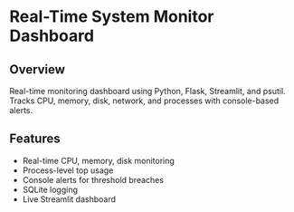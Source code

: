 # Real-Time System Monitor Dashboard


## Overview
Real-time monitoring dashboard using Python, Flask, Streamlit, and psutil.
Tracks CPU, memory, disk, network, and processes with console-based alerts.


## Features
- Real-time CPU, memory, disk monitoring
- Process-level top usage
- Console alerts for threshold breaches
- SQLite logging
- Live Streamlit dashboard
